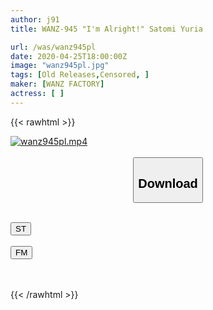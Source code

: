 ```yaml
---
author: j91
title: WANZ-945 "I'm Alright!" Satomi Yuria

url: /was/wanz945pl
date: 2020-04-25T18:00:00Z
image: "wanz945pl.jpg"
tags: [Old Releases,Censored, ]
maker: [WANZ FACTORY]
actress: [ ]
---
```



{{< rawhtml >}}

<div class="video" data-videoid="oGVkW7D0geSblK">
    <a href="javascript:;">
        <img src="/was/wanz945pl/wanz945pl.jpg" width="WIDTH" height="HEIGHT" alt="wanz945pl.mp4" loading="lazy">
    </a>
</div>

<script type="text/javascript" src="https://j91.asia/asset/on-demand-st.js"></script>

<br>
  <link rel="stylesheet" href="https://j91.asia/asset/bs5.css">
  
  <center>
  <button class="btn btn-primary" type="button" data-bs-toggle="collapse" data-bs-target=".multi-collapse" aria-expanded="false" aria-controls="multiCollapseExample1 multiCollapseExample2"><h2>Download</h2></button></center>
</p>
<div class="row">
  <div class="col">
    <div class="collapse multi-collapse" id="multiCollapseExample1">
      <div class="card card-body">
	      	      <br>
<div class="buttons">  
<a href="https://streamtape.to/v/oGVkW7D0geSblK" target="_blank"><button class="btn-hover color-3"><i class="fa fa-download"></i> ST</button></a></div>
    </div>
  </div>
</div>
  <div class="col">
    <div class="collapse multi-collapse" id="multiCollapseExample2">
      <div class="card card-body">
	      <br>
<div class="buttons">
    <a href="https://filemoon.sx/d/gfwz4wdyonq2" target="_blank"><button class="btn-hover color-8"><i class="fa fa-download"></i> FM</button></a></div>
<br><br>
      </div>
    </div>
  </div>
</div>

{{< /rawhtml >}}